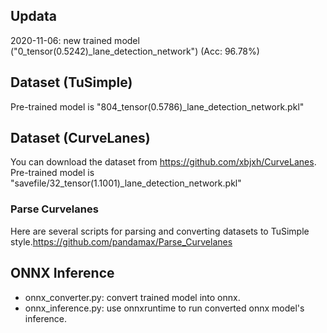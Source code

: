 ## Updata
2020-11-06: new trained model ("0_tensor(0.5242)_lane_detection_network") (Acc: 96.78%)

## Dataset (TuSimple)
Pre-trained model is "804_tensor(0.5786)_lane_detection_network.pkl"

## Dataset (CurveLanes)
You can download the dataset from https://github.com/xbjxh/CurveLanes.
Pre-trained model is "savefile/32_tensor(1.1001)_lane_detection_network.pkl"

### Parse Curvelanes
Here are several scripts for parsing and converting datasets to TuSimple style.https://github.com/pandamax/Parse_Curvelanes

## ONNX Inference
- onnx_converter.py: convert trained model into onnx.
- onnx_inference.py: use onnxruntime to run converted onnx model's inference.
